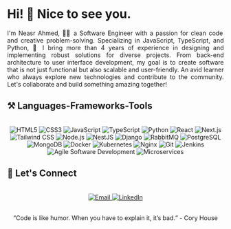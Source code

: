 <h1> Hi! 👋 Nice to see you. </h1>

<p align="justify">
  I'm Neasr Ahmed, 👨‍💻 a Software Engineer with a passion for clean code and creative problem-solving. Specializing in JavaScript, TypeScript, and Python, 🚀 I bring more than 4    
  years of experience in designing and implementing robust solutions for diverse projects. From back-end architecture to user interface development, my goal is to create software 
  that is not just functional but also scalable and user-friendly. An avid learner who always explore new technologies and contribute to the community. Let's collaborate and build 
  something amazing together!
</p>

<h2> ⚒ Languages-Frameworks-Tools </h2>
<br/>
<div align="center">
  <img src="https://img.shields.io/badge/HTML5-E34F26?style=for-the-badge&logo=html5&logoColor=white" alt="HTML5" title="HTML5" />
  <img src="https://img.shields.io/badge/CSS3-1572B6?style=for-the-badge&logo=css3&logoColor=white" alt="CSS3" title="CSS3" />
  <img src="https://img.shields.io/badge/JavaScript-F7DF1E?style=for-the-badge&logo=javascript&logoColor=black" alt="JavaScript" title="JavaScript" />
  <img src="https://img.shields.io/badge/TypeScript-007ACC?style=for-the-badge&logo=typescript&logoColor=white" alt="TypeScript" title="TypeScript" />
  <img src="https://img.shields.io/badge/Python-3776AB?style=for-the-badge&logo=python&logoColor=white" alt="Python" title="Python" />
  <img src="https://img.shields.io/badge/React-61DAFB?style=for-the-badge&logo=react&logoColor=white" alt="React" title="React" />
  <img src="https://img.shields.io/badge/Next.js-000000?style=for-the-badge&logo=next.js&logoColor=white" alt="Next.js" title="Next.js" />
  <img src="https://img.shields.io/badge/Tailwind%20CSS-38B2AC?style=for-the-badge&logo=tailwind-css&logoColor=white" alt="Tailwind CSS" title="Tailwind CSS" />
  <img src="https://img.shields.io/badge/Node.js-339933?style=for-the-badge&logo=node.js&logoColor=white" alt="Node.js" title="Node.js" />
  <img src="https://img.shields.io/badge/NestJS-E0234E?style=for-the-badge&logo=nestjs&logoColor=white" alt="NestJS" title="NestJS" />
  <img src="https://img.shields.io/badge/Django-092E20?style=for-the-badge&logo=django&logoColor=white" alt="Django" title="Django" />
  <img src="https://img.shields.io/badge/RabbitMQ-FF6600?style=for-the-badge&logo=rabbitmq&logoColor=white" alt="RabbitMQ" title="RabbitMQ" />
  <img src="https://img.shields.io/badge/PostgreSQL-336791?style=for-the-badge&logo=postgresql&logoColor=white" alt="PostgreSQL" title="PostgreSQL" />
  <img src="https://img.shields.io/badge/MongoDB-47A248?style=for-the-badge&logo=mongodb&logoColor=white" alt="MongoDB" title="MongoDB" />
  <img src="https://img.shields.io/badge/Docker-2496ED?style=for-the-badge&logo=docker&logoColor=white" alt="Docker" title="Docker" />
  <img src="https://img.shields.io/badge/Kubernetes-326CE5?style=for-the-badge&logo=kubernetes&logoColor=white" alt="Kubernetes" title="Kubernetes" />
  <img src="https://img.shields.io/badge/Nginx-009639?style=for-the-badge&logo=nginx&logoColor=white" alt="Nginx" title="Nginx" />
  <img src="https://img.shields.io/badge/Git-F05032?style=for-the-badge&logo=git&logoColor=white" alt="Git" title="Git" />
  <img src="https://img.shields.io/badge/Jenkins-D24939?style=for-the-badge&logo=jenkins&logoColor=white" alt="Jenkins" title="Jenkins" />
  <img src="https://img.shields.io/badge/Agile%20Software%20Development-2496ED?style=for-the-badge" alt="Agile Software Development" title="Agile Software Development" />
  <img src="https://img.shields.io/badge/Microservices-326CE5?style=for-the-badge" alt="Microservices" title="Microservices" />
</div>

<h2> 🤝 Let's Connect </h2>
<br/>
<div align="center">
  <a href="mailto:engineer.nesarahmed@gmail.com" target="_blank">
    <img src="https://img.shields.io/badge/Email-D14836?style=for-the-badge&logo=gmail&logoColor=white" alt="Email" title="Email" />
  </a>
  <a href="https://linkedin.com/in/iamnesar" target="_blank">
    <img src="https://img.shields.io/badge/LinkedIn-0077B5?style=for-the-badge&logo=linkedin&logoColor=white" alt="LinkedIn" title="LinkedIn" />
  </a>
</div>

<br/>
<p align="center">
  <q>Code is like humor. When you have to explain it, it’s bad.</q> - Cory House
</p>
